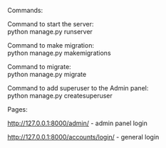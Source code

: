 Commands:

Command to start the server:  
python manage.py runserver

Command to make migration:  
python manage.py makemigrations

Command to migrate:  
python manage.py migrate

Command to add superuser to the Admin panel:  
python manage.py createsuperuser

Pages:

http://127.0.0.1:8000/admin/ - admin panel login

http://127.0.0.1:8000/accounts/login/ - general login
